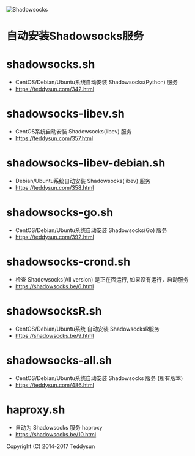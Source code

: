 ![Shadowsocks](https://github.com/teddysun/shadowsocks_install/raw/master/shadowsocks.png)
# 自动安装Shadowsocks服务

shadowsocks.sh
===============
- CentOS/Debian/Ubuntu系统自动安装 Shadowsocks(Python) 服务 
- https://teddysun.com/342.html

shadowsocks-libev.sh
===============
- CentOS系统自动安装 Shadowsocks(libev) 服务
- https://teddysun.com/357.html

shadowsocks-libev-debian.sh
===============
-  Debian/Ubuntu系统自动安装 Shadowsocks(libev) 服务
- https://teddysun.com/358.html

shadowsocks-go.sh
===============
- CentOS/Debian/Ubuntu系统自动安装 Shadowsocks(Go) 服务
- https://teddysun.com/392.html

shadowsocks-crond.sh
===============
- 检查 Shadowsocks(All version) 是正在否运行, 如果没有运行，启动服务
- https://shadowsocks.be/6.html

shadowsocksR.sh
===============
- CentOS/Debian/Ubuntu系统 自动安装 ShadowsocksR服务
- https://shadowsocks.be/9.html

shadowsocks-all.sh
==================
- CentOS/Debian/Ubuntu系统自动安装 Shadowsocks 服务 (所有版本) 
- https://teddysun.com/486.html

haproxy.sh
===============
- 自动为 Shadowsocks 服务 haproxy
- https://shadowsocks.be/10.html

Copyright (C) 2014-2017 Teddysun

